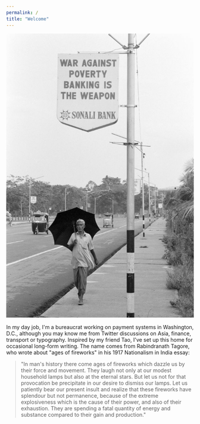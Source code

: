 ```yaml
---
permalink: /
title: "Welcome"
---
```


![image tooltip here](/assets/images/sonali.jpg)

In my day job, I'm a bureaucrat working on payment systems in Washington, D.C., although you may know me from Twitter discussions on Asia, finance, transport or typography. Inspired by my friend Tao, I've set up this home for occasional long-form writing. The name comes from Rabindranath Tagore, who wrote about "ages of fireworks" in his 1917 Nationalism in India essay:

> "In man's history there come ages of fireworks which dazzle us by their force and movement. They laugh not only at our modest household lamps but also at the eternal stars. But let us not for that provocation be precipitate in our desire to dismiss our lamps. Let us patiently bear our present insult and realize that these fireworks have splendour but not permanence, because of the extreme explosiveness which is the cause of their power, and also of their exhaustion. They are spending a fatal quantity of energy and substance compared to their gain and production."